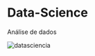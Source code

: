 # Data-Science
Análise de dados

![datasciencia](https://user-images.githubusercontent.com/34645647/80257454-5a17b000-8657-11ea-9739-c5fb0a19a3e4.jpeg)
